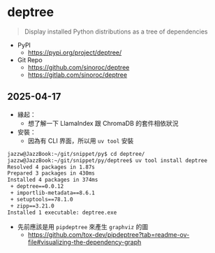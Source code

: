 # deptree

> Display installed Python distributions as a tree of dependencies

- PyPI
  - https://pypi.org/project/deptree/
- Git Repo
  - https://github.com/sinoroc/deptree
  - https://gitlab.com/sinoroc/deptree

## 2025-04-17

- 緣起：
  - 想了解一下 LlamaIndex 跟 ChromaDB 的套件相依狀況
- 安裝：
  - 因為有 CLI 界面，所以用 `uv tool` 安裝
```bash
jazzw@JazzBook:~/git/snippet/py$ cd deptree/
jazzw@JazzBook:~/git/snippet/py/deptree$ uv tool install deptree
Resolved 4 packages in 1.87s
Prepared 3 packages in 430ms
Installed 4 packages in 374ms
 + deptree==0.0.12
 + importlib-metadata==8.6.1
 + setuptools==78.1.0
 + zipp==3.21.0
Installed 1 executable: deptree.exe
```
- 先前應該是用 `pipdeptree` 來產生 `graphviz` 的圖
  - https://github.com/tox-dev/pipdeptree?tab=readme-ov-file#visualizing-the-dependency-graph